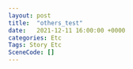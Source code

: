 ```yaml
---
layout: post
title:  "others_test"
date:   2021-12-11 16:00:00 +0000
categories: Etc
Tags: Story Etc
SceneCode: []
---
```

